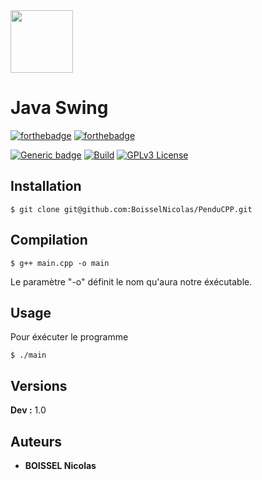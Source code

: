 <img src="https://logos-marques.com/wp-content/uploads/2021/03/Java-Logo.png" width="100px">

# Java Swing

[![forthebadge](https://forthebadge.com/images/badges/built-with-love.svg)]()
[![forthebadge](https://forthebadge.com/images/badges/made-with-java.svg)](https://forthebadge.com)

[![Generic badge](https://img.shields.io/badge/For-Training-<green>.svg)](https://shields.io/)
[![Build](https://travis-ci.com/BoisselNicolas/Rils-deploy.svg?token=4kAo6qsZ5hqAksyhZUQD&branch=main)]()
[![GPLv3 License](https://img.shields.io/badge/License-GPL%20v3-yellow.svg)]()


## Installation

```
$ git clone git@github.com:BoisselNicolas/PenduCPP.git
```

## Compilation


```
$ g++ main.cpp -o main
```
Le paramètre "-o" définit le nom qu'aura notre éxécutable.

## Usage 

Pour éxécuter le programme

```
$ ./main
```

## Versions

**Dev :** 1.0


## Auteurs

* **BOISSEL Nicolas** 

